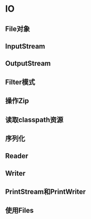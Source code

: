 # IO

## File对象

## InputStream

## OutputStream

## Filter模式

## 操作Zip

## 读取classpath资源

## 序列化

## Reader

## Writer

## PrintStream和PrintWriter

## 使用Files